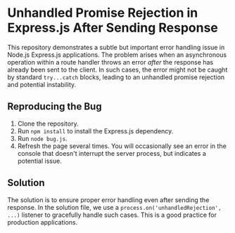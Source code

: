 # Unhandled Promise Rejection in Express.js After Sending Response

This repository demonstrates a subtle but important error handling issue in Node.js Express.js applications.  The problem arises when an asynchronous operation within a route handler throws an error *after* the response has already been sent to the client.  In such cases, the error might not be caught by standard `try...catch` blocks, leading to an unhandled promise rejection and potential instability.

## Reproducing the Bug

1. Clone the repository.
2. Run `npm install` to install the Express.js dependency.
3. Run `node bug.js`. 
4. Refresh the page several times. You will occasionally see an error in the console that doesn't interrupt the server process, but indicates a potential issue.

## Solution

The solution is to ensure proper error handling even after sending the response. In the solution file, we use a `process.on('unhandledRejection', ...)` listener to gracefully handle such cases.  This is a good practice for production applications.
